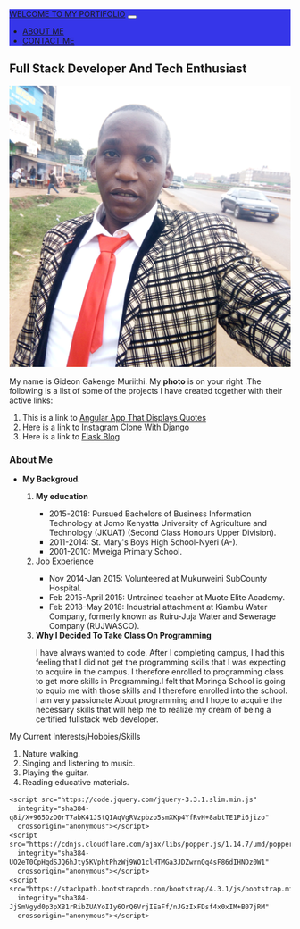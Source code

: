 <!Doctype html>
<html>

<head>
  <meta charset="UTF-8">
  <meta name="viewport" content="width=device-width, initial-scale=1.0">
  <meta http-equiv="X-UA-Compatible" content="ie=edge">

  <link href="https://stackpath.bootstrapcdn.com/bootstrap/4.3.1/css/bootstrap.min.css" rel="stylesheet"
    integrity="sha384-ggOyR0iXCbMQv3Xipma34MD+dH/1fQ784/j6cY/iJTQUOhcWr7x9JvoRxT2MZw1T" crossorigin="anonymous">
  <link href="https://cdnjs.cloudflare.com/ajax/libs/twitter-bootstrap/4.3.1/css/bootstrap.min.css" rel="stylesheet">
  <link rel="stylesheet" href="https://cdnjs.cloudflare.com/ajax/libs/font-awesome/4.7.0/css/font-awesome.min.css">
  <link a href="css/styles.css" rel="stylesheet">
  <title>Gideon Programming Portfolio.</title>
</head>

<body id="">
  <!--Navbar-->
  <nav class="navbar navbar-expand-lg navbar-dark primary-color fixed-top" style="background-color: rgb(54, 54, 233);">
    <!-- Navbar brand -->
    <a class="navbar-brand" href="/">WELCOME TO MY PORTIFOLIO</a>
    <!-- Collapse button -->
    <button class="navbar-toggler" type="button" data-toggle="collapse" data-target="#basicExampleNav"
      aria-controls="basicExampleNav" aria-expanded="false" aria-label="Toggle navigation">
      <span class="navbar-toggler-icon"></span>
    </button>
    <!-- Collapsible content -->
    <div class="collapse navbar-collapse" id="basicExampleNav">
      <!-- Links -->
      <ul class="navbar-nav mr-auto">
        <li class="nav-item active">
          <a class="nav-link" href="#">ABOUT ME
          </a>
        </li>
        <li class="nav-item">
          <a class="nav-link" href="#" id="contact">CONTACT ME</a>
        </li>
      </ul>
    </div>
    <!-- Collapsible content -->
  </nav>
  <!--/.Navbar-->

  <div class="container-fluid">
    <div>
        <h2 id="main">Full Stack Developer And Tech Enthusiast</h2>
        <img class="rounded-circle account-img img-responsive" src="images/gideonpic.jpg" alt="Gideon photo">
    </div>
    <p>My name is Gideon Gakenge Muriithi. My <strong>photo</strong> is on your right
      .The following is a list of some of the projects I have created
      together with their active links:</p>
    <ol>
      <li>This is a link to <a href="https://gideon-muriithi.github.io/quotes/">Angular App That Displays Quotes</a>
      </li>
      <li>Here is a link to <a href="https://graminsta-clone.herokuapp.com/">Instagram Clone With Django</a></li>
      <li>Here is a link to <a href="https://gideon-blogging-web.herokuapp.com/">Flask Blog</a></li>
    </ol>
    <h3>About Me</h3>
    <ul>
      <li><strong>My Backgroud</strong>.</li>
      <ol>
        <li><strong>My education</strong></li>
        <div class="selector">
          <ul>
            <li>2015-2018: Pursued Bachelors of Business Information Technology
              at Jomo Kenyatta University of Agriculture and
              Technology (JKUAT) (Second Class Honours Upper Division).
            </li>
            <li>2011-2014: St. Mary's Boys High School-Nyeri (A-).</li>
            <li>2001-2010: Mweiga Primary School.</li>
          </ul>
          <li><span class="target">Job Experience</span></li>
          <ul>
            <li>Nov 2014-Jan 2015: Volunteered at Mukurweini SubCounty Hospital.</li>
            <li>Feb 2015-April 2015: Untrained teacher at Muote Elite Academy.</li>
            <li>Feb 2018-May 2018: Industrial attachment at Kiambu Water Company, formerly known as
              Ruiru-Juja Water and Sewerage Company
              (RUJWASCO).
            </li>
        </div>
        <li><strong>Why I Decided To Take Class On Programming</strong></li>
        <p>I have always wanted to code. After I completing campus, I had this feeling that I did not get
          the programming skills that I was expecting to acquire in the campus. I therefore enrolled
          to programming class to get more skills in Programming.I felt that Moringa School is going to
          equip me with those skills and I therefore enrolled into the school. I am very passionate About
          programming and I hope to acquire the necessary skills that will help me to realize my dream of
          being a certified fullstack web developer.
        </p>
    </ul>
    <p span class="double">My Current Interests/Hobbies/Skills</p>
    <ol>
      <li>Nature walking.</li>
      <li>Singing and listening to music.</li>
      <li>Playing the guitar.</li>
      <li> Reading educative materials.</li>
    </ol>
    </ul>

    <script src="https://code.jquery.com/jquery-3.3.1.slim.min.js"
      integrity="sha384-q8i/X+965DzO0rT7abK41JStQIAqVgRVzpbzo5smXKp4YfRvH+8abtTE1Pi6jizo"
      crossorigin="anonymous"></script>
    <script src="https://cdnjs.cloudflare.com/ajax/libs/popper.js/1.14.7/umd/popper.min.js"
      integrity="sha384-UO2eT0CpHqdSJQ6hJty5KVphtPhzWj9WO1clHTMGa3JDZwrnQq4sF86dIHNDz0W1"
      crossorigin="anonymous"></script>
    <script src="https://stackpath.bootstrapcdn.com/bootstrap/4.3.1/js/bootstrap.min.js"
      integrity="sha384-JjSmVgyd0p3pXB1rRibZUAYoIIy6OrQ6VrjIEaFf/nJGzIxFDsf4x0xIM+B07jRM"
      crossorigin="anonymous"></script>
  </div>
</body>

</html>